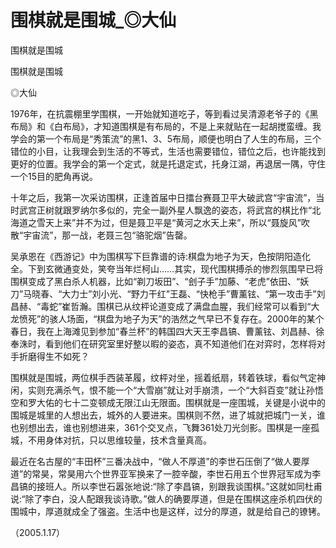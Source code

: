 # 围棋就是围城_◎大仙

围棋就是围城

围棋就是围城

◎大仙

1976年，在抗震棚里学围棋，一开始就知道吃子，等到看过吴清源老爷子的《黑布局》和《白布局》，才知道围棋是有布局的，不是上来就贴在一起胡搅蛮缠。我学会的第一个布局是“秀策流”的黑1、3、5布局，顺便也明白了人生的布局，三个错位的小目，让我理会到生活的不等式，生活也需要错位，错位之后，也许能找到更好的位置。我学会的第一个定式，就是托退定式，托身江湖，再退居一隅，守住一个15目的肥角再说。

十年之后，我第一次采访围棋，正逢首届中日擂台赛聂卫平大破武宫“宇宙流”，当时武宫正树就跟罗纳尔多似的，完全一副外星人飘逸的姿态，将武宫的棋比作“北海道之雪天上来”并不为过，但是聂卫平是“黄河之水天上来”，所以“聂旋风”吹散“宇宙流”，那一战，老聂三包“骆驼烟”告罄。

吴承恩在《西游记》中为围棋写下巨靠谱的诗:棋盘为地子为天，色按阴阳造化全。下到玄微通变处，笑夸当年烂柯山……其实，现代围棋搏杀的惨烈氛围早已将围棋变成了黑白杀人机器，比如“剃刀坂田”、“刽子手”加藤、“老虎”依田、“妖刀”马晓春、“大力士”刘小光、“野力干红”王磊、“快枪手”曹薰铉、“第一攻击手”刘昌赫、“毒蛇”崔哲瀚。围棋已从纹枰论道变成了满盘血腥，我们经常可以看到“大龙愤死”的骇人场面，“棋盘为地子为天”的浩然之气早已不复存在。2000年的某个春日，我在上海滩见到参加“春兰杯”的韩国四大天王李昌镐、曹薰铉、刘昌赫、徐奉洙时，看到他们在研究室里好整以暇的姿态，真不知道他们在对弈时，怎样将对手折磨得生不如死？

围棋就是围城，两位棋手西装革履，纹枰对坐，摇着纸扇，转着铁球，看似气定神闲，实则充满杀气，恨不能一个“大雪崩”就让对手崩溃，一个“大斜百变”就让孙悟空和罗大佑的七十二变顿成无限江山无限面。围棋就是一座围城，关键是小说中的围城是城里的人想出去，城外的人要进来。围棋则不然，进了城就把城门一关，谁也别想出去，谁也别想进来，361个交叉点，飞舞361处刀光剑影。围棋是一座孤城，不用身体对抗，只以思维较量，技术含量真高。

最近在名古屋的“丰田杯”三番决战中，“做人不厚道”的李世石压倒了“做人要厚道”的常昊，常昊用六个世界亚军换来了一腔辛酸，李世石用五个世界冠军成为李昌镐的接班人。所以李世石嚣张地说:“除了李昌镐，别跟我谈围棋。”这就如同杜甫说:“除了李白，没人配跟我谈诗歌。”做人的确要厚道，但是在围棋这座杀机四伏的围城中，厚道就成全了强盗。生活中也是这样，过分的厚道，就是给自己的镣铐。

（2005.1.17）